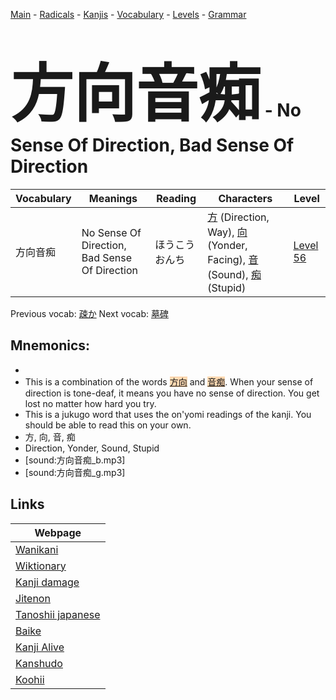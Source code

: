 <style> bigfont {font-size: 100px}</style>
[Main](../README.md) -
[Radicals](../radicals.md) -
[Kanjis](../kanjis.md) -
[Vocabulary](../vocabulary.md) -
[Levels](../levels.md) -
[Grammar](../grammar.md)
# <bigfont> 方向音痴</bigfont> - No Sense Of Direction, Bad Sense Of Direction 

| Vocabulary | Meanings | Reading | Characters | Level |
| --- | --- | --- | --- | --- |
| 方向音痴 | No Sense Of Direction, Bad Sense Of Direction | ほうこうおんち |  [方](../kanjis/方.md) (Direction, Way), [向](../kanjis/向.md) (Yonder, Facing), [音](../kanjis/音.md) (Sound), [痴](../kanjis/痴.md) (Stupid) | [Level 56](../levels/wk_level56.md) |

Previous vocab: [疎か](疎か.md) Next vocab: [墓碑](墓碑.md) 

## Mnemonics:

* 
* This is a combination of the words <span style="background-color:#fed8b1"> [方向](https://jisho.org/search/方向)</span> and <span style="background-color:#fed8b1"> [音痴](https://jisho.org/search/音痴)</span>. When your sense of direction is tone-deaf, it means you have no sense of direction. You get lost no matter how hard you try.
* This is a jukugo word that uses the on'yomi readings of the kanji. You should be able to read this on your own.
* 方, 向, 音, 痴
* Direction, Yonder, Sound, Stupid
* [sound:方向音痴_b.mp3]
* [sound:方向音痴_g.mp3]


## Links 

| Webpage |
| --- |
| [Wanikani          ](https://www.wanikani.com/kanji/方向音痴) |
| [Wiktionary        ](https://en.wiktionary.org/wiki/方向音痴) |
| [Kanji damage      ](http://www.kanjidamage.com/kanji/search?utf8=✓&q=方向音痴) |
| [Jitenon           ](https://jitenon.com/kanji/方向音痴) |
| [Tanoshii japanese ](https://www.tanoshiijapanese.com/dictionary/kanji.cfm?k=方向音痴) |
| [Baike             ](https://baike.baidu.com/item/方向音痴) |
| [Kanji Alive       ](https://app.kanjialive.com/方向音痴) |
| [Kanshudo          ](https://www.kanshudo.com/searchmn?q=方向音痴) |
| [Koohii            ](https://kanji.koohii.com/study/kanji/方向音痴) |
